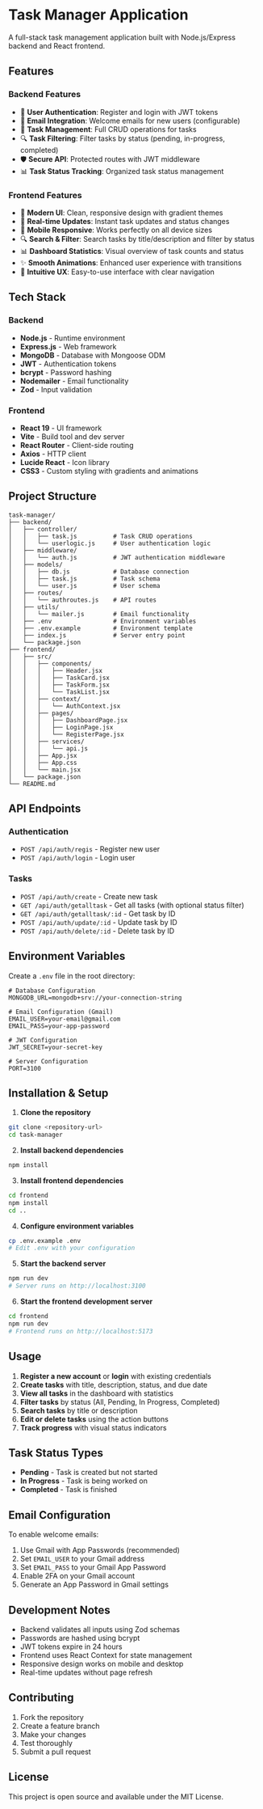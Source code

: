# Task Manager Application

A full-stack task management application built with Node.js/Express backend and React frontend.

## Features

### Backend Features

- 🔐 **User Authentication**: Register and login with JWT tokens
- 📧 **Email Integration**: Welcome emails for new users (configurable)
- 📝 **Task Management**: Full CRUD operations for tasks
- 🔍 **Task Filtering**: Filter tasks by status (pending, in-progress, completed)
- 🛡️ **Secure API**: Protected routes with JWT middleware
- 📊 **Task Status Tracking**: Organized task status management

### Frontend Features

- 🎨 **Modern UI**: Clean, responsive design with gradient themes
- 🔄 **Real-time Updates**: Instant task updates and status changes
- 📱 **Mobile Responsive**: Works perfectly on all device sizes
- 🔍 **Search & Filter**: Search tasks by title/description and filter by status
- 📊 **Dashboard Statistics**: Visual overview of task counts and status
- ✨ **Smooth Animations**: Enhanced user experience with transitions
- 🎯 **Intuitive UX**: Easy-to-use interface with clear navigation

## Tech Stack

### Backend

- **Node.js** - Runtime environment
- **Express.js** - Web framework
- **MongoDB** - Database with Mongoose ODM
- **JWT** - Authentication tokens
- **bcrypt** - Password hashing
- **Nodemailer** - Email functionality
- **Zod** - Input validation

### Frontend

- **React 19** - UI framework
- **Vite** - Build tool and dev server
- **React Router** - Client-side routing
- **Axios** - HTTP client
- **Lucide React** - Icon library
- **CSS3** - Custom styling with gradients and animations

## Project Structure

```
task-manager/
├── backend/
│   ├── controller/
│   │   ├── task.js          # Task CRUD operations
│   │   └── userlogic.js     # User authentication logic
│   ├── middleware/
│   │   └── auth.js          # JWT authentication middleware
│   ├── models/
│   │   ├── db.js            # Database connection
│   │   ├── task.js          # Task schema
│   │   └── user.js          # User schema
│   ├── routes/
│   │   └── authroutes.js    # API routes
│   ├── utils/
│   │   └── mailer.js        # Email functionality
│   ├── .env                 # Environment variables
│   ├── .env.example         # Environment template
│   ├── index.js             # Server entry point
│   └── package.json
├── frontend/
│   ├── src/
│   │   ├── components/
│   │   │   ├── Header.jsx
│   │   │   ├── TaskCard.jsx
│   │   │   ├── TaskForm.jsx
│   │   │   └── TaskList.jsx
│   │   ├── context/
│   │   │   └── AuthContext.jsx
│   │   ├── pages/
│   │   │   ├── DashboardPage.jsx
│   │   │   ├── LoginPage.jsx
│   │   │   └── RegisterPage.jsx
│   │   ├── services/
│   │   │   └── api.js
│   │   ├── App.jsx
│   │   ├── App.css
│   │   └── main.jsx
│   └── package.json
└── README.md
```

## API Endpoints

### Authentication

- `POST /api/auth/regis` - Register new user
- `POST /api/auth/login` - Login user

### Tasks

- `POST /api/auth/create` - Create new task
- `GET /api/auth/getalltask` - Get all tasks (with optional status filter)
- `GET /api/auth/getalltask/:id` - Get task by ID
- `POST /api/auth/update/:id` - Update task by ID
- `POST /api/auth/delete/:id` - Delete task by ID

## Environment Variables

Create a `.env` file in the root directory:

```env
# Database Configuration
MONGODB_URL=mongodb+srv://your-connection-string

# Email Configuration (Gmail)
EMAIL_USER=your-email@gmail.com
EMAIL_PASS=your-app-password

# JWT Configuration
JWT_SECRET=your-secret-key

# Server Configuration
PORT=3100
```

## Installation & Setup

1. **Clone the repository**

```bash
git clone <repository-url>
cd task-manager
```

2. **Install backend dependencies**

```bash
npm install
```

3. **Install frontend dependencies**

```bash
cd frontend
npm install
cd ..
```

4. **Configure environment variables**

```bash
cp .env.example .env
# Edit .env with your configuration
```

5. **Start the backend server**

```bash
npm run dev
# Server runs on http://localhost:3100
```

6. **Start the frontend development server**

```bash
cd frontend
npm run dev
# Frontend runs on http://localhost:5173
```

## Usage

1. **Register a new account** or **login** with existing credentials
2. **Create tasks** with title, description, status, and due date
3. **View all tasks** in the dashboard with statistics
4. **Filter tasks** by status (All, Pending, In Progress, Completed)
5. **Search tasks** by title or description
6. **Edit or delete tasks** using the action buttons
7. **Track progress** with visual status indicators

## Task Status Types

- **Pending** - Task is created but not started
- **In Progress** - Task is being worked on
- **Completed** - Task is finished

## Email Configuration

To enable welcome emails:

1. Use Gmail with App Passwords (recommended)
2. Set `EMAIL_USER` to your Gmail address
3. Set `EMAIL_PASS` to your Gmail App Password
4. Enable 2FA on your Gmail account
5. Generate an App Password in Gmail settings

## Development Notes

- Backend validates all inputs using Zod schemas
- Passwords are hashed using bcrypt
- JWT tokens expire in 24 hours
- Frontend uses React Context for state management
- Responsive design works on mobile and desktop
- Real-time updates without page refresh

## Contributing

1. Fork the repository
2. Create a feature branch
3. Make your changes
4. Test thoroughly
5. Submit a pull request

## License

This project is open source and available under the MIT License.
